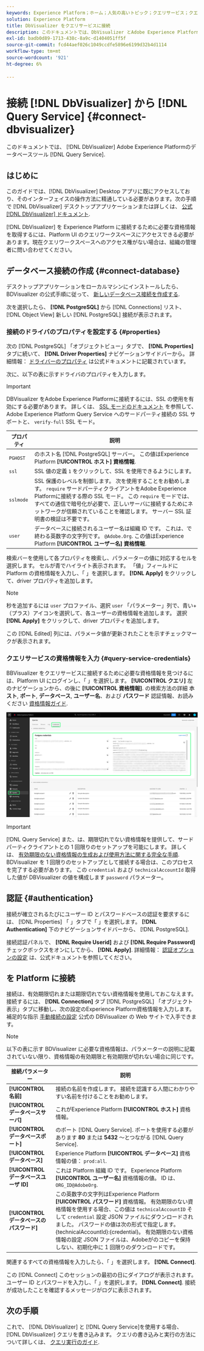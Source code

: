 ```yaml
---
keywords: Experience Platform；ホーム；人気の高いトピック；クエリサービス；クエリサービス；Db Visualizer;Db Visualizer;db visualizer；クエリサービスへの接続；
solution: Experience Platform
title: DbVisualizer をクエリサービスに接続
description: このドキュメントでは、DbVisualizer とAdobe Experience Platform Query Service を接続する手順について説明します。
exl-id: badb0d89-1713-438c-8a9c-d1404051ff5f
source-git-commit: fcd44aef026c1049ccdfe5896e6199d32b4d1114
workflow-type: tm+mt
source-wordcount: '921'
ht-degree: 6%

---
```


# 接続 [!DNL DbVisualizer] から [!DNL Query Service] {#connect-dbvisualizer}

このドキュメントでは、 [!DNL DbVisualizer] Adobe Experience Platformのデータベースツール [!DNL Query Service].

## はじめに

このガイドでは、[!DNL DbVisualizer] Desktop アプリに既にアクセスしており、そのインターフェイスの操作方法に精通している必要があります。次の手順で [!DNL DbVisualizer] デスクトップアプリケーションまたは詳しくは、 [公式 [!DNL DbVisualizer] ドキュメント](https://www.dbvis.com/download/).

[!DNL  DbVisualizer] を Experience Platform に接続するために必要な資格情報を取得するには、Platform UI のクエリワークスペースにアクセスできる必要があります。現在クエリワークスペースへのアクセス権がない場合は、組織の管理者に問い合わせてください。

## データベース接続の作成 {#connect-database}

デスクトップアプリケーションをローカルマシンにインストールしたら、BDVisualizer の公式手順に従って、 [新しいデータベース接続を作成する](https://confluence.dbvis.com/display/UG130/Create+a+New+Database+Connection).

次を選択したら、 **[!DNL PostgreSQL]** から [!DNL Connections] リスト、 [!DNL Object View] 新しい [!DNL PostgreSQL] 接続が表示されます。

### 接続のドライバのプロパティを設定する {#properties}

次の [!DNL PostgreSQL] 「オブジェクトビュー」タブで、 **[!DNL Properties]** タブに続いて、 **[!DNL Driver Properties]** ナビゲーションサイドバーから。 詳細情報： [ドライバーのプロパティ](https://confluence.dbvis.com/display/UG130/Configuring+Connection+Properties#ConfiguringConnectionProperties-DriverProperties) は公式ドキュメントに記載されています。

次に、以下の表に示すドライバのプロパティを入力します。

>[!IMPORTANT]
>
>DBVisualizer をAdobe Experience Platformに接続するには、SSL の使用を有効にする必要があります。 詳しくは、 [SSL モードのドキュメント](./ssl-modes.md) を参照して、Adobe Experience Platform Query Service へのサードパーティ接続の SSL サポートと、 `verify-full` SSL モード。

| プロパティ | 説明 |
| ------ | ------ |
| `PGHOST` | のホスト名 [!DNL PostgreSQL] サーバー。 この値はExperience Platform **[!UICONTROL ホスト] 資格情報**. |
| `ssl` | SSL 値の定義 `1` をクリックして、SSL を使用できるようにします。 |
| `sslmode` | SSL 保護のレベルを制御します。 次を使用することをお勧めします。 `require` サードパーティクライアントをAdobe Experience Platformに接続する際の SSL モード。 この `require` モードでは、すべての通信で暗号化が必要で、正しいサーバに接続するためにネットワークが信頼されていることを確認します。 サーバー SSL 証明書の検証は不要です。 |
| `user` | データベースに接続されるユーザー名は組織 ID です。 これは、で終わる英数字の文字列です。 `@Adobe.Org`. この値はExperience Platform **[!UICONTROL ユーザー名] 資格情報**. |

検索バーを使用して各プロパティを検索し、パラメーターの値に対応するセルを選択します。 セルが青でハイライト表示されます。 「値」フィールドに Platform の資格情報を入力し、「 」を選択します。 **[!DNL Apply]** をクリックして、driver プロパティを追加します。

>[!NOTE]
>
>秒を追加するには `user` プロファイル、選択 `user` 「パラメーター」列で、青い+（プラス）アイコンを選択して、各ユーザーの資格情報を追加します。 選択 **[!DNL Apply]** をクリックして、driver プロパティを追加します。

この [!DNL Edited] 列には、パラメータ値が更新されたことを示すチェックマークが表示されます。

### クエリサービスの資格情報を入力 {#query-service-credentials}

BBVisualizer をクエリサービスに接続するために必要な資格情報を見つけるには、Platform UI にログインし、「 」を選択します。 **[!UICONTROL クエリ]** 左のナビゲーションから、の後に **[!UICONTROL 資格情報]**. の検索方法の詳細 **ホスト**, **ポート**, **データベース**, **ユーザー名**、および **パスワード** 認証情報、お読みください [資格情報ガイド](../ui/credentials.md).

![「認証情報クエリ」ワークスペースの「Experience Platform」ページ（「認証情報」と「有効期限」がハイライト表示されています）。](../images/clients/dbvisualizer/query-service-credentials-page.png)

>[!IMPORTANT]
>
>[!DNL Query Service] また、は、期限切れでない資格情報を提供して、サードパーティクライアントとの 1 回限りのセットアップを可能にします。 詳しくは、 [有効期限のない資格情報の生成および使用方法に関する完全な手順](../ui/credentials.md#non-expiring-credentials). BDVisualizer を 1 回限りのセットアップとして接続する場合は、このプロセスを完了する必要があります。 この `credential` および `technicalAccountId` 取得した値が DBVisualizer の値を構成します `password` パラメーター。

## 認証 {#authentication}

接続が確立されるたびにユーザー ID とパスワードベースの認証を要求するには、 [!DNL Properties] 「 」タブで「 」を選択します。 **[!DNL Authentication]** 下のナビゲーションサイドバーから、 [!DNL PostgreSQL].

接続認証パネルで、 **[!DNL Require Userid]** および **[!DNL Require Password]** チェックボックスをオンにしてから、 **[!DNL Apply]**. 詳細情報： [認証オプションの設定](https://confluence.dbvis.com/display/UG140/Setting+Common+Authentication+Options) は、公式ドキュメントを参照してください。

##  を Platform に接続

接続は、有効期限切れまたは期限切れでない資格情報を使用しておこなえます。 接続するには、 **[!DNL Connection]** タブ [!DNL PostgreSQL] 「オブジェクト表示」タブに移動し、次の設定のExperience Platform資格情報を入力します。 補足的な指示 [手動接続の設定](https://confluence.dbvis.com/display/UG100/Setting+Up+a+Connection+Manually) 公式の DBVisualizer の Web サイトで入手できます。

>[!NOTE]
>
>以下の表に示す BDVisualizer に必要な資格情報は、パラメーターの説明に記載されていない限り、資格情報の有効期限と有効期限が切れない場合に同じです。

| 接続パラメーター | 説明 |
|---|---|
| **[!UICONTROL 名前]** | 接続の名前を作成します。 接続を認識する人間にわかりやすい名前を付けることをお勧めします。 |
| **[!UICONTROL データベースサーバ]** | これがExperience Platform **[!UICONTROL ホスト]** 資格情報。 |
| **[!UICONTROL データベースポート]** | のポート [!DNL Query Service]. ポートを使用する必要があります **80** または **5432** ～とつながる [!DNL Query Service]. |
| **[!UICONTROL データベース]** | Experience Platform **[!UICONTROL データベース]** 資格情報の値： `prod:all`. |
| **[!UICONTROL データベースユーザ ID]** | これは Platform 組織 ID です。 Experience Platform **[!UICONTROL ユーザー名]** 資格情報の値。 ID は、 `ORG_ID@AdobeOrg`. |
| **[!UICONTROL データベースのパスワード]** | この英数字の文字列はExperience Platform **[!UICONTROL パスワード]** 資格情報。 有効期限のない資格情報を使用する場合、この値は `technicalAccountID` そして `credential` 設定 JSON ファイルにダウンロードされました。 パスワードの値は次の形式で指定します。{technicalAccountId}:{credential}。 有効期限のない資格情報の設定 JSON ファイルは、Adobeがのコピーを保持しない、初期化中に 1 回限りのダウンロードです。 |

関連するすべての資格情報を入力したら、「 」を選択します。 **[!DNL Connect]**.

この [!DNL Connect] このセッションの最初の日にダイアログが表示されます。 ユーザー ID とパスワードを入力し、「 」を選択します。 **[!DNL Connect]**. 接続が成功したことを確認するメッセージがログに表示されます。

## 次の手順

これで、 [!DNL DbVisualizer] と [!DNL Query Service]を使用する場合、 [!DNL DbVisualizer] クエリを書き込みます。 クエリの書き込みと実行の方法について詳しくは、 [クエリ実行のガイド](../best-practices/writing-queries.md).
